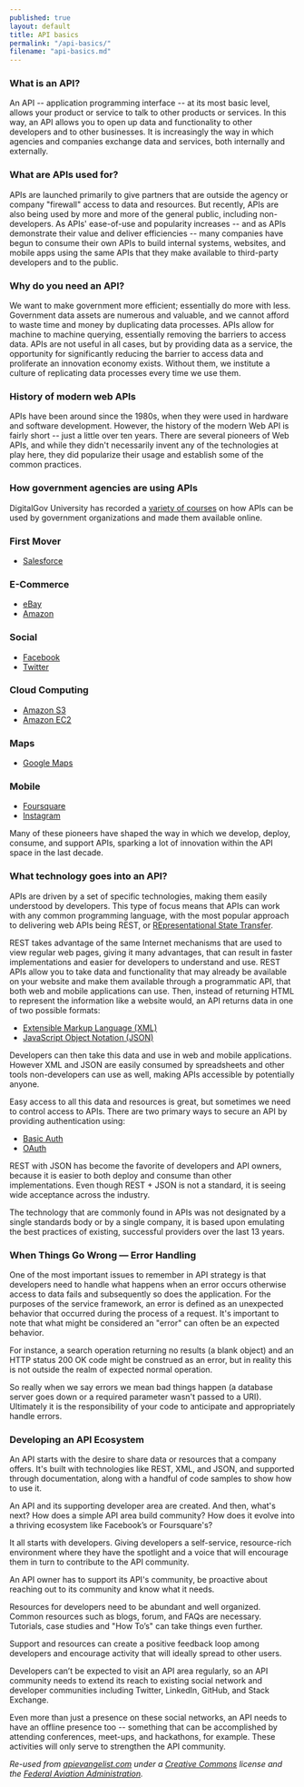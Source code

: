```yaml
---
published: true
layout: default
title: API basics
permalink: "/api-basics/"
filename: "api-basics.md"
---
```


### What is an API?

An API -- application programming interface -- at its most basic level, allows your product or service to talk to other products or services. In this way, an API allows you to open up data and functionality to other developers and to other businesses. It is increasingly the way in which agencies and companies exchange data and services, both internally and externally.

### What are APIs used for?

APIs are launched primarily to give partners that are outside the agency or company "firewall" access to data and resources. But recently, APIs are also being used by more and more of the general public, including non-developers. As APIs' ease-of-use and popularity increases -- and as APIs demonstrate their value and deliver efficiencies -- many companies have begun to consume their own APIs to build internal systems, websites, and mobile apps using the same APIs that they make available to third-party developers and to the public.

### Why do you need an API?

We want to make government more efficient; essentially do more with less.  Government data assets are numerous and valuable, and we cannot afford to waste time and money by duplicating data processes. APIs allow for machine to machine querying, essentially removing the barriers to access data. APIs are not useful in all cases, but by providing data as a service, the opportunity for significantly reducing the barrier to access data and proliferate an innovation economy exists. Without them, we institute a culture of replicating data processes every time we use them.

### History of modern web APIs

APIs have been around since the 1980s, when they were used in hardware and software development. However, the history of the modern Web API is fairly short -- just a little over ten years. There are several pioneers of Web APIs, and while they didn't necessarily invent any of the technologies at play here, they did popularize their usage and establish some of the common practices.

### How government agencies are using APIs

DigitalGov University has recorded a [variety of courses](http://18f.github.io/API-All-the-X/pages/education) on how APIs can be used by government organizations and made them available online.


### First Mover

*	[Salesforce](https://apievangelist.com/2011/01/28/history-of-apis-salesforcecom/)

### E-Commerce

*	[eBay](http://apievangelist.com/2011/01/26/history-of-apis--ebay/)
*	[Amazon](http://apievangelist.com/2011/01/28/history-of-apis--amazon-ecommerce/)

### Social

*	[Facebook](http://apievangelist.com/2011/01/28/history-of-apis--facebook-development-platform/)
*	[Twitter](http://apievangelist.com/2011/01/26/history-of-apis--twitter/)

### Cloud Computing

*	[Amazon S3](http://apievangelist.com/2011/03/12/history-of-apis--amazon-s3/)
*	[Amazon EC2](http://apievangelist.com/2011/03/12/history-of-apis--amazon-ec2/)

### Maps

*	[Google Maps](http://apievangelist.com/2011/01/30/history-of-apis--google-maps-api/)

### Mobile

*	[Foursquare](http://apievangelist.com/2011/03/11/history-of-apis--foursquare-api/)
*	[Instagram](http://apievangelist.com/2011/03/11/history-of-apis--instagram-api/)

Many of these pioneers have shaped the way in which we develop, deploy, consume, and support APIs, sparking a lot of innovation within the API space in the last decade.  

### What technology goes into an API?

APIs are driven by a set of specific technologies, making them easily understood by developers.  This type of focus means that APIs can work with any common programming language, with the most popular approach to delivering web APIs being REST, or [REpresentational State Transfer](http://en.wikipedia.org/wiki/Representational_state_transfer).

REST takes advantage of the same Internet mechanisms that are used to view regular web pages, giving it many advantages, that can result in faster implementations and easier for developers to understand and use. REST APIs allow you to take data and functionality that may already be available on your website and make them available through a programmatic API, that both web and mobile applications can use. Then, instead of returning HTML to represent the information like a website would, an API returns data in one of two possible formats:  
* [Extensible Markup Language (XML)](http://en.wikipedia.org/wiki/Xml)  
* [JavaScript Object Notation (JSON)](http://en.wikipedia.org/wiki/JSON)  

Developers can then take this data and use in web and mobile applications.  However XML and JSON are easily consumed by spreadsheets and other tools non-developers can use as well, making APIs accessible by potentially anyone.  

Easy access to all this data and resources is great, but sometimes we need to control access to APIs. There are two primary ways to secure an API by providing  authentication using:  
* [Basic Auth](http://en.wikipedia.org/wiki/Basic_auth)  
* [OAuth](http://en.wikipedia.org/wiki/Oauth)  

REST with JSON has become the favorite of developers and API owners, because it is easier to both deploy and consume than other implementations. Even though REST + JSON is not a standard, it is seeing wide acceptance across the industry.

The technology that are commonly found in APIs was not designated by a single standards body or by a single company, it is based upon emulating the best practices of existing, successful providers over the last 13 years.  

### When Things Go Wrong — Error Handling

One of the most important issues to remember in API strategy is that developers need to handle what happens when an error occurs otherwise access to data fails and subsequently so does the application. For the purposes of the service framework, an error is defined as an unexpected behavior that occurred during the process of a request. It's important to note that what might be considered an "error" can often be an expected behavior.

For instance, a search operation returning no results (a blank object) and an HTTP status 200 OK code might be construed as an error, but in reality this is not outside the realm of expected normal operation.

So really when we say errors we mean bad things happen (a database server goes down or a required parameter wasn't passed to a URI). Ultimately it is the responsibility of your code to anticipate and appropriately handle errors. 

### Developing an API Ecosystem
 
An API starts with the desire to share data or resources that a company offers. It's built with technologies like REST, XML, and JSON, and supported through documentation, along with a handful of code samples to show how to use it.

An API and its supporting developer area are created. And then, what's next? How does a simple API area build community?  How does it evolve into a thriving ecosystem like Facebook’s or Foursquare's?

It all starts with developers. Giving developers a self-service, resource-rich environment where they have the spotlight and a voice that will encourage them in turn to contribute to the API community.

An API owner has to support its API's community, be proactive about reaching out to its community and know what it needs.  

Resources for developers need to be abundant and well organized. Common resources such as blogs, forum, and FAQs are necessary. Tutorials, case studies and "How To’s" can take things even further.  

Support and resources can create a positive feedback loop among developers and encourage activity that will ideally spread to other users.

Developers can’t be expected to visit an API area regularly, so an API community needs to extend its reach to existing social network and developer communities including Twitter, LinkedIn, GitHub, and Stack Exchange.

Even more than just a presence on these social networks, an API needs to have an offline presence too -- something that can be accomplished by attending conferences, meet-ups, and hackathons, for example. These activities will only serve to strengthen the API community.

*Re-used from [apievangelist.com](http://www.apievangelist.com) under a [Creative Commons](http://creativecommons.org/licenses/by-sa/3.0/) license and the [Federal Aviation Administration](http://services.faa.gov/).*
